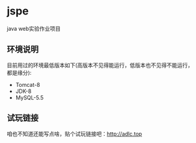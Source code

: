 # jspe

java web实验作业项目

## 环境说明
目前用过的环境最低版本如下(高版本不见得能运行，低版本也不见得不能运行，都是缘分):
+ Tomcat-8
+ JDK-8
+ MySQL-5.5 

## 试玩链接
咱也不知道还能写点啥，贴个试玩链接吧：http://adlc.top